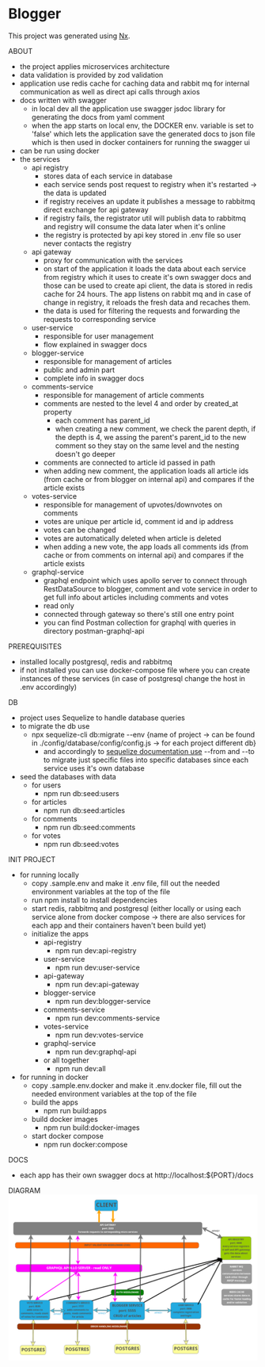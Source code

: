 # Blogger

This project was generated using [Nx](https://nx.dev).

ABOUT
- the project applies microservices architecture
- data validation is provided by zod validation
- application use redis cache for caching data and rabbit mq for internal communication as well as direct api calls 
  through axios
- docs written with swagger
  - in local dev all the application use swagger jsdoc library for generating the docs from yaml comment
  - when the app starts on local env, the DOCKER env. variable is set to 'false' which lets the application save the generated docs to json file which is then used in docker containers for running the swagger ui
- can be run using docker
- the services
  - api registry
    - stores data of each service in database
    - each service sends post request to registry when it's restarted -> the data is updated
    - if registry receives an update it publishes a message to rabbitmq direct exchange for api gateway
    - if registry fails, the registrator util will publish data to rabbitmq and registry will consume the data later 
      when it's online
    - the registry is protected by api key stored in .env file so user never contacts the registry
  - api gateway
    - proxy for communication with the services
    - on start of the application it loads the data about each service from registry which it uses to create it's own swagger docs and those can be used to create api client, the data is stored in redis cache for 24 hours. The app listens on rabbit mq and in case of change in registry, it reloads the fresh data and recaches them.
    - the data is used for filtering the requests and forwarding the requests to corresponding service
  - user-service
    - responsible for user management
    - flow explained in swagger docs
  - blogger-service
    - responsible for management of articles
    - public and admin part
    - complete info in swagger docs
  - comments-service
    - responsible for management of article comments
    - comments are nested to the level 4 and order by created_at property
      - each comment has parent_id
      - when creating a new comment, we check the parent depth, if the depth is 4, we assing the parent's parent_id 
        to the new comment so they stay on the same level and the nesting doesn't go deeper
    - comments are connected to article id passed in path
    - when adding new comment, the application loads all article ids (from cache or from blogger on internal api) 
      and compares if the article exists
  - votes-service
    - responsible for management of upvotes/downvotes on comments
    - votes are unique per article id, comment id and ip address
    - votes can be changed
    - votes are automatically deleted when article is deleted
    - when adding a new vote, the app loads all comments ids (from cache or from comments on internal api) and 
      compares if the article exists
  - graphql-service
    - graphql endpoint which uses apollo server to connect through RestDataSource to blogger, comment and vote 
      service in order to get full info about articles including comments and votes
    - read only
    - connected through gateway so there's still one entry point
    - you can find Postman collection for graphql with queries in directory postman-graphql-api

PREREQUISITES
- installed locally postgresql, redis and rabbitmq
- if not installed you can use docker-compose file where you can create instances of these services (in case of postgresql change the host in .env accordingly)

DB
- project uses Sequelize to handle database queries
- to migrate the db use
  - npx sequelize-cli db:migrate --env {name of project -> can be found in ./config/database/config/config.js -> for 
    each project different db}
    - and accordingly to [sequelize documentation use](https://sequelize.org/docs/v6/other-topics/migrations/) --from and --to to migrate just specific files into specific 
      databases since each service uses it's own database
- seed the databases with data
  - for users
    - npm run db:seed:users
  - for articles
    - npm run db:seed:articles
  - for comments
    - npm run db:seed:comments
  - for votes
    - npm run db:seed:votes

INIT PROJECT
- for running locally
  - copy .sample.env and make it .env file, fill out the needed environment variables at the top of the file
  - run npm install to install dependencies
  - start redis, rabbitmq and postgresql (either locally or using each service alone from docker compose -> there are also services for each app and their containers haven't been build yet)
  - initialize the apps
    - api-registry
      - npm run dev:api-registry
    - user-service
      - npm run dev:user-service
    - api-gateway
      - npm run dev:api-gateway
    - blogger-service
      - npm run dev:blogger-service
    - comments-service
      - npm run dev:comments-service
    - votes-service
      - npm run dev:votes-service
    - graphql-service
      - npm run dev:graphql-api
    - or all together
      - npm run dev:all
- for running in docker
  - copy .sample.env.docker and make it .env.docker file, fill out the needed environment variables at the top of the file
  - build the apps
    - npm run build:apps
  - build docker images
    - npm run build:docker-images
  - start docker compose
    - npm run docker:compose

DOCS
- each app has their own swagger docs at http://localhost:${PORT}/docs

DIAGRAM
![Alt text](https://github.com/marcoff90/blogger/blob/main/assets/app-diagram.png)
